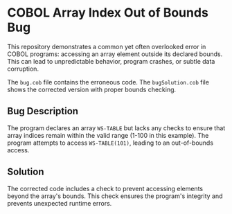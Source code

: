 # COBOL Array Index Out of Bounds Bug

This repository demonstrates a common yet often overlooked error in COBOL programs: accessing an array element outside its declared bounds.  This can lead to unpredictable behavior, program crashes, or subtle data corruption.

The `bug.cob` file contains the erroneous code.  The `bugSolution.cob` file shows the corrected version with proper bounds checking.

## Bug Description
The program declares an array `WS-TABLE` but lacks any checks to ensure that array indices remain within the valid range (1-100 in this example).  The program attempts to access `WS-TABLE(101)`, leading to an out-of-bounds access.

## Solution
The corrected code includes a check to prevent accessing elements beyond the array's bounds.  This check ensures the program's integrity and prevents unexpected runtime errors.